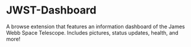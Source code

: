 # JWST-Dashboard
A browse extension that features an information dashboard of the James Webb Space Telescope. Includes pictures, status updates, health, and more!

